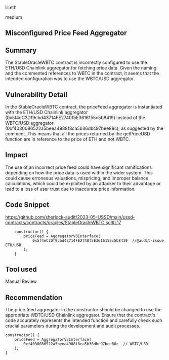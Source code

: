 lil.eth

medium

## Misconfigured Price Feed Aggregator
## Summary
The StableOracleWBTC contract is incorrectly configured to use the ETH/USD Chainlink aggregator for fetching price data. Given the naming and the commented references to WBTC in the contract, it seems that the intended configuration was to use the WBTC/USD aggregator.

## Vulnerability Detail
In the StableOracleWBTC contract, the priceFeed aggregator is instantiated with the ETH/USD Chainlink aggregator (0x5f4eC3Df9cbd43714FE2740f5E3616155c5b8419) instead of the WBTC/USD aggregator (0xf4030086522a5beea4988f8ca5b36dbc97bee88c), as suggested by the comment. This means that all the prices returned by the getPriceUSD function are in reference to the price of ETH and not WBTC.

## Impact
The use of an incorrect price feed could have significant ramifications depending on how the price data is used within the wider system. This could cause erroneous valuations, mispricing, and improper balance calculations, which could be exploited by an attacker to their advantage or lead to a loss of user trust due to inaccurate price information.

## Code Snippet
https://github.com/sherlock-audit/2023-05-USSD/main/ussd-contracts/contracts/oracles/StableOracleWBTC.sol#L17
```solidity
    constructor() {
        priceFeed = AggregatorV3Interface(
            0x5f4eC3Df9cbd43714FE2740f5E3616155c5b8419  //@audit-issue ETH/USD
        ); 
    }
```
## Tool used
Manual Review

## Recommendation
The price feed aggregator in the constructor should be changed to use the appropriate WBTC/USD Chainlink aggregator. Ensure that the contract's code accurately represents the intended function and carefully check such crucial parameters during the development and audit processes.
```solidity
constructor() {
    priceFeed = AggregatorV3Interface(
        0xf4030086522a5beea4988f8ca5b36dbc97bee88c  // WBTC/USD
    ); 
}
```